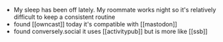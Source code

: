 - My sleep has been off lately. My roommate works night so it's relatively difficult to keep a consistent routine
- found [[owncast]] today it's compatible with [[mastodon]]
- found conversely.social it uses [[activitypub]] but is more like [[ssb]]